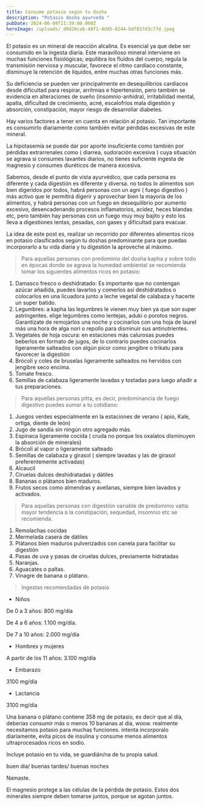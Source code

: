 ```yaml
---
title: Consume potasio según tu dosha
description: "Potasio dosha ayurveda "
pubDate: 2024-06-09T11:39:00.000Z
heroImage: /uploads/_d0d26cab-48f1-4dd5-8244-bdf837d3c77d.jpeg
---
```

El potasio es un mineral de reacción alcalina. Es esencial ya que debe ser consumido en la ingesta diaria. Este maravilloso mineral interviene en muchas funciones fisiológicas; equilibra los fluidos del cuerpo, regula la transmisión nerviosa y muscular, favorece el ritmo cardíaco constante, disminuye la retención de líquidos, entre muchas otras funciones más.

Su deficiencia se pueden ver principalmente en desequilibrios cardíacos desde dificultad para respirar, arritmias e hipertensión, pero también se evidencia en alteraciones de sueño (insomnio-anhidra), irritabilidad mental, apatía, dificultad de crecimiento, acné, escalofríos mala digestión y absorción, constipación, mayor riesgo de desarrollar diabetes. 

Hay varios factores a tener en cuenta en relación al potasio. Tan importante es consumirlo diariamente como también evitar pérdidas excesivas de este mineral. 

La hipotasemia se puede dar por aporte insuficiente como también por pérdidas extrarrenales como ( diarrea, sudoración excesiva ) cuya situación se agrava si consumes laxantes diarios, no tienes suficiente ingesta de magnesio y consumes diuréticos de manera excesiva.

Sabemos, desde el punto de vista ayurvédico, que cada persona es diferente y cada digestión es diferente y diversa. no todos lo alimentos son bien digeridos por todos, habrá personas con un agni ( fuego digestivo ) más activo que le permitirá digerir y aprovechar bien la mayoría de los alimentos, y habrá personas con un fuego en desequilibrio por aumento excesivo, desencadenando procesos inflamatorios, acidez, heces blandas etc, pero también hay personas con un fuego muy muy bajito y esto los lleva a digestiones lentas, pesadas, con gases y dificultad para evacuar. 

La idea de este post es, realizar un recorrido por diferentes alimentos ricos en potasio clasificados según tu doshas predominante para que puedas incorporarlo a tu vida diaria y tu digestión la aproveche al máximo. 

> Para aquellas personas con predominio del dosha kapha y sobre todo en épocas donde se agrava la humedad ambiental se recomienda tomar los siguientes alimentos ricos en potasio:

1. Damasco fresco o deshidratado: Es importante que no contengan azúcar añadida, puedes lavarlos y comerlos así deshidratados o colocarlos en una licuadora junto a leche vegetal de calabaza y hacerte un super batido. 
2. Legumbres: a kapha las legumbres le vienen muy bien ya que son super astringentes. elige legumbres como lentejas, aduki o porotos negros. Garantizate de remojarlos una noche y cocinarlos con una hoja de laurel más una hora de alga nori o repollo para disminuir sus antinutrientes. 
3. Vegetales de hoja oscura: en estaciones más calurosas puedes beberlos en formato de jugos, de lo contrario puedes cocinarlos ligeramente salteados con algún picor como jengibre o trikatu para favorecer la digestión
4. Brócoli y coles de bruselas ligeramente salteados no hervidos con jengibre seco encima.
5. Tomate fresco.
6. Semillas de calabaza ligeramente lavadas y tostadas para luego añadir a tus preparaciones. 

> Para aquellas personas pitta, es decir, predominancia de fuego digestivo puedes sumar a tu cotidiano:

1. Juegos verdes especialmente en la estaciones de verano ( apio, Kale, ortiga, diente de león)
2. Jugo de sandía sin ningún otro agregado más.
3. Espinaca ligeramente cocida ( cruda no porque los oxalatos disminuyen la absorción de minerales)
4. Brócoli al vapor o ligeramente salteado
5. Semillas de calabaza y girasol ( siempre lavadas y las de girasol preferentemente activadas)
6. Alcaucil 
7. Ciruelas dulces deshidratadas y dátiles
8. Bananas o plátanos bien maduros. 
9. Frutos secos como almendras y avellanas, siempre bien lavados y activados. 

> Para aquellas personas con digestión variable de predominio vatta: mayor tendencia a la constipación, sequedad, insomnio etc se recomienda.

1. Remolachas cocidas
2. Mermelada casera de dátiles 
3. Plátanos bien maduros pulverizados con canela para facilitar su digestión 
4. Pasas de uva y pasas de ciruelas dulces, previamente hidratadas
5. Naranjas. 
6. Aguacates o paltas.
7. Vinagre de banana o plátano. 

> Ingestas recomendadas de potasio

* Niños

De 0 a 3 años: 800 mg/día

De 4 a 6 años: 1.100 mg/día.

De 7 a 10 años: 2.000 mg/día

* Hombres y mujeres

A partir de los 11 años: 3.100 mg/día

* Embarazo

3100 mg/día

* Lactancia

3100 mg/día

Una banana o plátano contiene 358 mg de potasio, es decir que al día, deberías consumir más o menos 10 bananas al día, woow. realmente necesitamos potasio para muchas funciones. intenta incorporalo diariamente, evita picos de insulina y consume menos alimentos ultraprocesados ricos en sodio.

Incluye potasio en tu vida, se guardián/na de tu propia salud.



buen dia/ buenas tardes/ buenas noches 



Namaste. 















El magnesio protege a las células de la pérdida de potasio. Estos dos minerales siempre deben tomarse juntos, porque se agotan juntos.
